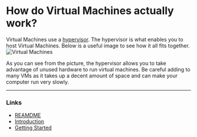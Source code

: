 # How do Virtual Machines actually work?

Virtual Machines use a [hypervisor](https://www.pluralsight.com/blog/it-ops/what-is-hypervisor). The hypervisor is what enables you to host Virtual Machines. Below is a useful image to see how it all fits together.
![Virtual Machines](https://miro.medium.com/max/3940/0*NP_Pmdq7lCQB_L1j.png)


As you can see from the picture, the hypervisor allows you to take advantage of unused hardware to run virtual machines. Be careful adding to many VMs as it takes up a decent amount of space and can make your computer run very slowly. 

---

### Links
* [REAMDME](README.md)
* [Introduction](Intro.md)
* [Getting Started](GettingStarted)
